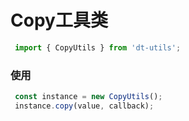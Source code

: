 # Copy工具类
````js
 import { CopyUtils } from 'dt-utils';

````
### 使用
````js
 const instance = new CopyUtils();
 instance.copy(value, callback);
````


